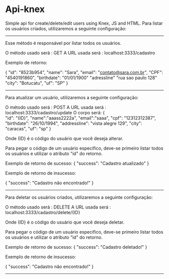 # Api-knex
Simple api for create/delete/edit users using Knex, JS and HTML.
Para listar os usuários criados, utilizaremos a seguinte configuração:

--------------------------------------------

Esse método é responsável por listar todos os usuários.

O método usado será : GET
A URL usada será : localhost:3333/cadastro

Exemplo de retorno:

{
    "id": "8523b954",
    "name": "Sara",
    "email": "contato@sara.com.br",
    "CPF": "4540191860",
    "birthdate": "01/01/1900"
    "adressline" "rua sao paulo 128"
    "city": "Botucatu",
    "uf": "SP"
}


--------------------------------------------

Para atualizar um usuário, utilizaremos a seguinte configuração:

O método usado será : POST
A URL usada será : localhost:3333/cadastro/update
O corpo será: 
{    
        "id": "{ID}",
        "name":"aaass2222a",
        "email":"saaa",
        "cpf": "12312312387",
        "birthdate": "26/10/1994",
        "addressline": "vista alegre 129",
        "city": "caracas",
        "uf": "sp"
}

Onde {ID} é o código do usuário que você deseja alterar.

Para pegar o código de um usuário específico, deve-se primeiro listar todos os usuários e utilizar o atributo "id" do retorno.


Exemplo de retorno de sucesso:
{
    "success": "Cadastro atualizado"
}


Exemplo de retorno de insucesso:

{
    "success": "Cadastro não encontrado!"
}


--------------------------------------------


Para deletar os usuários criados, utilizaremos a seguinte configuração:

O método usado será : DELETE
A URL usada será : localhost:3333/cadastro/delete/{ID}


Onde {ID} é o código do usuário que você deseja deletar.

Para pegar o código de um usuário específico, deve-se primeiro listar todos os usuários e utilizar o atributo "id" do retorno.


Exemplo de retorno de sucesso:
{
    "success": "Cadastro deletado!"
}

Exemplo de retorno de insucesso:

{
    "success": "Cadastro não encontrado!"
}



--------------------------------------------
